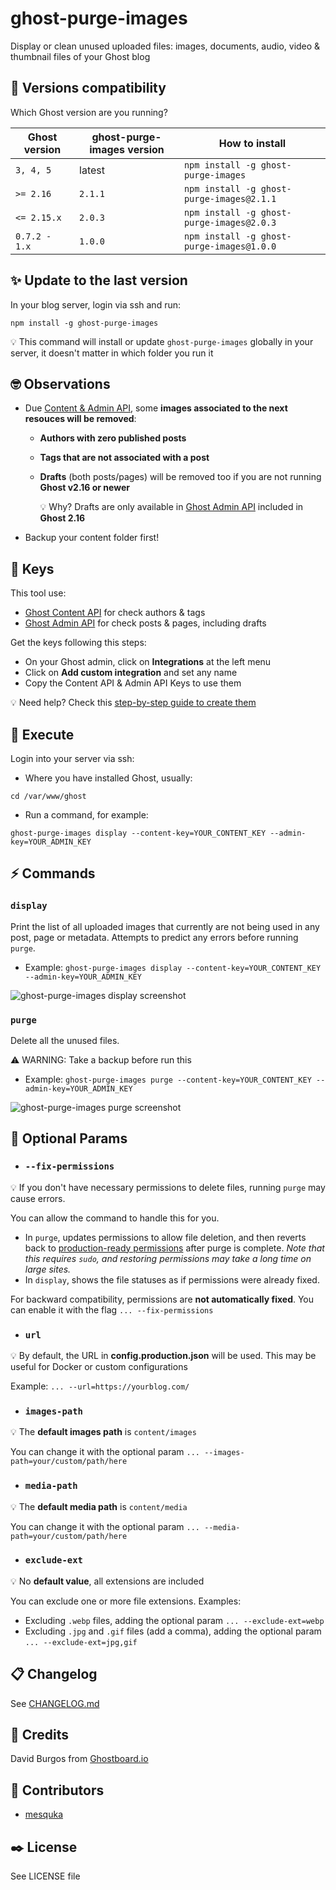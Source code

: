 # ghost-purge-images

Display or clean unused uploaded files: images, documents, audio, video & thumbnail files of your Ghost blog

## 🎁 Versions compatibility

Which Ghost version are you running?

| Ghost version | ghost-purge-images version | How to install                                 |
|---------------|----------------------------|------------------------------------------------|
| `3, 4, 5`       | latest                     | `npm install -g ghost-purge-images`            |
| `>= 2.16`       | `2.1.1`                      | `npm install -g ghost-purge-images@2.1.1`      |
| `<= 2.15.x`     | `2.0.3`                      | `npm install -g ghost-purge-images@2.0.3`      |
| `0.7.2 - 1.x`   | `1.0.0`                      | `npm install -g ghost-purge-images@1.0.0` |

## ✨ Update to the last version

In your blog server, login via ssh and run:

`npm install -g ghost-purge-images`

💡 This command will install or update `ghost-purge-images` globally in your server, it doesn't matter in which folder you run it 

## 🤓 Observations

- Due [Content & Admin API](https://ghost.org/docs/api/v3/content/#resources), some **images associated to the next resouces will be removed**:
    - **Authors with zero published posts**
    - **Tags that are not associated with a post**
    - **Drafts** (both posts/pages) will be removed too if you are not running **Ghost v2.16 or newer** 
    
        💡 Why? Drafts are only available in [Ghost Admin API](https://docs.ghost.org/api/admin/) included in **Ghost 2.16**
- Backup your content folder first!

## 🔑 Keys

This tool use:
- [Ghost Content API](https://docs.ghost.org/api/content/) for check authors & tags
- [Ghost Admin API](https://docs.ghost.org/api/admin/) for check posts & pages, including drafts

Get the keys following this steps:
- On your Ghost admin, click on **Integrations** at the left menu
- Click on **Add custom integration** and set any name
- Copy the Content API & Admin API Keys to use them

💡 Need help? Check this [step-by-step guide to create them](https://ghostboard.io/blog/how-to-integrate-ghostboard-with-ghost-content-api/)

## 🚀 Execute

Login into your server via ssh:
- Where you have installed Ghost, usually:

`cd /var/www/ghost`
- Run a command, for example:

`ghost-purge-images display --content-key=YOUR_CONTENT_KEY --admin-key=YOUR_ADMIN_KEY`

## ⚡️ Commands
### `display`

Print the list of all uploaded images that currently are not being used in any post, page or metadata. Attempts to predict any errors before running `purge`.

- Example: `ghost-purge-images display --content-key=YOUR_CONTENT_KEY --admin-key=YOUR_ADMIN_KEY`


![ghost-purge-images display screenshot](https://user-images.githubusercontent.com/1589874/51084812-80e6f700-1730-11e9-96c4-4e106e4c7c63.png)

### `purge`

Delete all the unused files.

⚠️ WARNING: Take a backup before run this

- Example: `ghost-purge-images purge --content-key=YOUR_CONTENT_KEY --admin-key=YOUR_ADMIN_KEY`

![ghost-purge-images purge screenshot](https://user-images.githubusercontent.com/1589874/51084808-73ca0800-1730-11e9-8c2a-a3b43551fbaa.png)

## 🧩 Optional Params

- ### `--fix-permissions`

💡 If you don't have necessary permissions to delete files, running `purge` may cause errors.

You can allow the command to handle this for you.
  - In `purge`, updates permissions to allow file deletion, and then reverts back to [production-ready permissions](https://github.com/TryGhost/Ghost-CLI/blob/main/lib/commands/doctor/checks/check-permissions.js) after purge is complete. *Note that this requires `sudo`, and restoring permissions may take a long time on large sites.*
  - In `display`, shows the file statuses as if permissions were already fixed.

For backward compatibility, permissions are **not automatically fixed**. You can enable it with the flag `... --fix-permissions`

- ### `url`

💡 By default, the URL in **config.production.json** will be used. This may be useful for Docker or custom configurations

Example: `... --url=https://yourblog.com/`

- ### `images-path`

💡 The **default images path** is `content/images`

You can change it with the optional param `... --images-path=your/custom/path/here`

- ### `media-path`

💡 The **default media path** is `content/media`

You can change it with the optional param `... --media-path=your/custom/path/here`

- ### `exclude-ext`

💡 No **default value**, all extensions are included

You can exclude one or more file extensions. Examples:
  - Excluding `.webp` files, adding the optional param `... --exclude-ext=webp`
  - Excluding `.jpg` and `.gif` files (add a comma), adding the optional param `... --exclude-ext=jpg,gif`

## 📋 Changelog
See [CHANGELOG.md](https://github.com/ghostboard/ghost-purge-images/blob/master/CHANGELOG.md)

## 👋 Credits
David Burgos from [Ghostboard.io](https://ghostboard.io)

## 👏 Contributors
- [mesquka](https://github.com/mesquka/ghost-purge-images-customdir/commits?author=mesquka)

## ✒️ License
See LICENSE file
